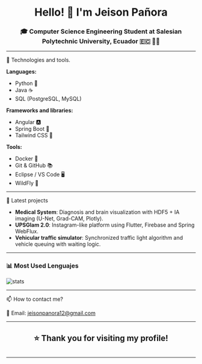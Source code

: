 <h1 align="center">Hello! 👋 I'm Jeison Pañora</h1>
<h3 align="center">🎓 Computer Science Engineering Student at Salesian Polytechnic University, Ecuador 🇪🇨 👨‍💻</h3>

---

🧠 Technologies and tools.

**Languages:**
- Python 🐍
- Java ☕
- SQL (PostgreSQL, MySQL)

**Frameworks and libraries:**
- Angular 🅰️
- Spring Boot 🌱
- Tailwind CSS 🎨

**Tools:**
- Docker 🐳
- Git & GitHub 📚
- Eclipse / VS Code 🖥
- WildFly 🐗

---

🚀 Latest projects 

- **Medical System**: Diagnosis and brain visualization with HDF5 + IA imaging (U-Net, Grad-CAM, Plotly). 
- **UPSGlam 2.0**: Instagram-like platform using Flutter, Firebase and Spring WebFlux. 
- **Vehicular traffic simulator**: Synchronized traffic light algorithm and vehicle queuing with waiting logic. 

---

### 📊 Most Used Lenguajes

<p align="left">
  <img src="https://github-readme-stats.vercel.app/api/top-langs/?username=jeisonpanora&layout=compact" alt="stats" />
</p>

---

📫 How to contact me? 

📧 Email: jeisonpanora12@gmail.com 

---

<h2 align="center">⭐ Thank you for visiting my profile!<h2>

---